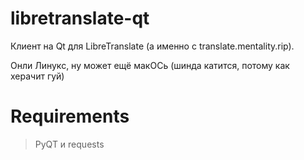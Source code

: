 # libretranslate-qt

Клиент на Qt для LibreTranslate (а именно с translate.mentality.rip).

Онли Линукс, ну может ещё макОСь (шинда катится, потому как херачит гуй)

# Requirements

> PyQT и requests
